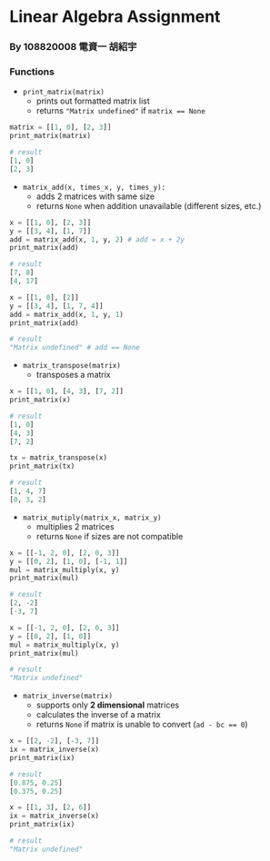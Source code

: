 # Linear Algebra Assignment 
### By 108820008 電資一 胡紹宇

### Functions

- `print_matrix(matrix)`
    - prints out formatted matrix list
    - returns `"Matrix undefined"` if `matrix == None`

```python
matrix = [[1, 0], [2, 3]]
print_matrix(matrix)

# result
[1, 0]
[2, 3]
```

- `matrix_add(x, times_x, y, times_y):`
    - adds 2 matrices with same size
    - returns `None` when addition unavailable (different sizes, etc.)

```python
x = [[1, 0], [2, 3]]
y = [[3, 4], [1, 7]]
add = matrix_add(x, 1, y, 2) # add = x + 2y
print_matrix(add)

# result
[7, 8]
[4, 17]

x = [[1, 0], [2]]
y = [[3, 4], [1, 7, 4]]
add = matrix_add(x, 1, y, 1)
print_matrix(add)

# result 
"Matrix undefined" # add == None
```

- `matrix_transpose(matrix)`
    - transposes a matrix

```python
x = [[1, 0], [4, 3], [7, 2]]
print_matrix(x)

# result
[1, 0]
[4, 3]
[7, 2]

tx = matrix_transpose(x)
print_matrix(tx)

# result
[1, 4, 7]
[0, 3, 2]
```

- `matrix_mutiply(matrix_x, matrix_y)`
    - multiplies 2 matrices
    - returns `None` if sizes are not compatible

```python
x = [[-1, 2, 0], [2, 0, 3]]
y = [[0, 2], [1, 0], [-1, 1]]
mul = matrix_multiply(x, y)
print_matrix(mul)

# result
[2, -2]
[-3, 7]

x = [[-1, 2, 0], [2, 0, 3]]
y = [[0, 2], [1, 0]]
mul = matrix_multiply(x, y)
print_matrix(mul)

# result
"Matrix undefined"
```

- `matrix_inverse(matrix)`
    - supports only **2 dimensional** matrices
    - calculates the inverse of a matrix
    - returns `None` if matrix is unable to convert (`ad - bc == 0`)

```python
x = [[2, -2], [-3, 7]]
ix = matrix_inverse(x)
print_matrix(ix)

# result
[0.875, 0.25]
[0.375, 0.25]

x = [[1, 3], [2, 6]]
ix = matrix_inverse(x)
print_matrix(ix)

# result 
"Matrix undefined"
```
